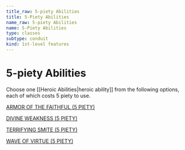 ```yaml
---
title_raw: 5-piety Abilities
title: 5-Piety Abilities
name_raw: 5-piety Abilities
name: 5-Piety Abilities
type: classes
subtype: conduit
kind: 1st-level features
---
```


# 5-piety Abilities

Choose one [[Heroic Abilities|heroic ability]] from the following options, each of which costs 5 piety to use.

[ARMOR OF THE FAITHFUL (5 PIETY)](<./Armor%20Of%20The%20Faithful%20(5%20PIETY).md>)

[DIVINE WEAKNESS (5 PIETY)](<./Divine%20Weakness%20(5%20PIETY).md>)

[TERRIFYING SMITE (5 PIETY)](<./Terrifying%20Smite%20(5%20PIETY).md>)

[WAVE OF VIRTUE (5 PIETY)](<./Wave%20Of%20Virtue%20(5%20PIETY).md>)
